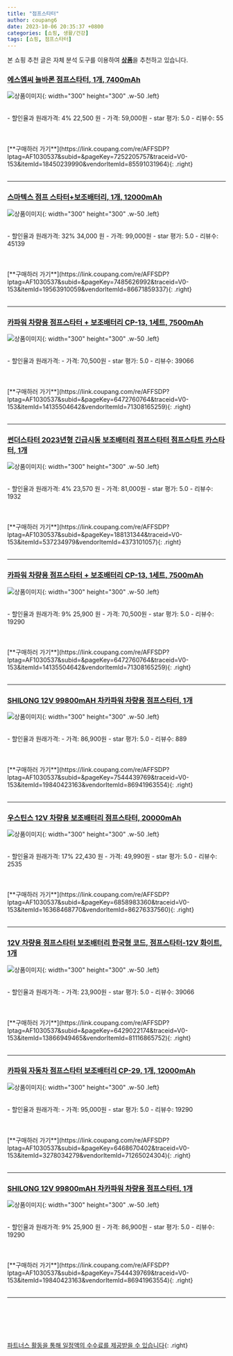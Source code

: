 ```yaml
---
title: "점프스타터"
author: coupang6
date: 2023-10-06 20:35:37 +0800
categories: [쇼핑, 생활/건강]
tags: [쇼핑, 점프스타터]
---
```


본 쇼핑 추천 글은 자체 분석 도구를 이용하여 [**상품**](https://link.coupang.com/a/bao1ui)을 추천하고 있습니다.

### [에스엠씨 늘바론 점프스타터, 1개, 7400mAh](https://link.coupang.com/re/AFFSDP?lptag=AF1030537&subid=&pageKey=7252205757&traceid=V0-153&itemId=18450239990&vendorItemId=85591031964)

![상품이미지](https://thumbnail10.coupangcdn.com/thumbnails/remote/230x230ex/image/retail/images/2023/04/07/17/7/b93c084d-cf5d-4555-8d56-30cb7a18bb77.jpg){: width="300" height="300" .w-50 .left}


<br>
- 할인율과 원래가격: 4%  22,500   원
- 가격: 59,000원
- star 평가: 5.0
- 리뷰수: 55
<br>
<br>
<br>
<br>
[**구매하러 가기**](https://link.coupang.com/re/AFFSDP?lptag=AF1030537&subid=&pageKey=7252205757&traceid=V0-153&itemId=18450239990&vendorItemId=85591031964){: .right}
<br>
<br>

---

### [스마텍스 점프 스타터+보조배터리, 1개, 12000mAh](https://link.coupang.com/re/AFFSDP?lptag=AF1030537&subid=&pageKey=7485626992&traceid=V0-153&itemId=19563910059&vendorItemId=86671859337)

![상품이미지](https://thumbnail9.coupangcdn.com/thumbnails/remote/230x230ex/image/retail/images/5818141684041452-3c4b95bb-31df-42dd-9391-1f26c8b58681.jpg){: width="300" height="300" .w-50 .left}


<br>
- 할인율과 원래가격: 32%  34,000   원
- 가격: 99,000원
- star 평가: 5.0
- 리뷰수: 45139
<br>
<br>
<br>
<br>
[**구매하러 가기**](https://link.coupang.com/re/AFFSDP?lptag=AF1030537&subid=&pageKey=7485626992&traceid=V0-153&itemId=19563910059&vendorItemId=86671859337){: .right}
<br>
<br>

---

### [카파워 차량용 점프스타터 + 보조배터리 CP-13, 1세트, 7500mAh](https://link.coupang.com/re/AFFSDP?lptag=AF1030537&subid=&pageKey=6472760764&traceid=V0-153&itemId=14135504642&vendorItemId=71308165259)

![상품이미지](https://thumbnail8.coupangcdn.com/thumbnails/remote/230x230ex/image/retail/images/4932364710722069-2c2bfce5-a0fc-4e17-bdc5-9342547ee214.jpg){: width="300" height="300" .w-50 .left}


<br>
- 할인율과 원래가격: 
- 가격: 70,500원
- star 평가: 5.0
- 리뷰수: 39066
<br>
<br>
<br>
<br>
[**구매하러 가기**](https://link.coupang.com/re/AFFSDP?lptag=AF1030537&subid=&pageKey=6472760764&traceid=V0-153&itemId=14135504642&vendorItemId=71308165259){: .right}
<br>
<br>

---

### [썬더스타터 2023년형 긴급시동 보조배터리 점프스타터 점프스타트 카스타터, 1개](https://link.coupang.com/re/AFFSDP?lptag=AF1030537&subid=&pageKey=188131344&traceid=V0-153&itemId=537234979&vendorItemId=4373101057)

![상품이미지](https://thumbnail8.coupangcdn.com/thumbnails/remote/230x230ex/image/vendor_inventory/f971/a29b729dc3dda61e1215412950550d8e482d5990cfc7b09e4ef3e1a24cf8.jpg){: width="300" height="300" .w-50 .left}


<br>
- 할인율과 원래가격: 4%  23,570   원
- 가격: 81,000원
- star 평가: 5.0
- 리뷰수: 1932
<br>
<br>
<br>
<br>
[**구매하러 가기**](https://link.coupang.com/re/AFFSDP?lptag=AF1030537&subid=&pageKey=188131344&traceid=V0-153&itemId=537234979&vendorItemId=4373101057){: .right}
<br>
<br>

---

### [카파워 차량용 점프스타터 + 보조배터리 CP-13, 1세트, 7500mAh](https://link.coupang.com/re/AFFSDP?lptag=AF1030537&subid=&pageKey=6472760764&traceid=V0-153&itemId=14135504642&vendorItemId=71308165259)

![상품이미지](https://thumbnail8.coupangcdn.com/thumbnails/remote/230x230ex/image/retail/images/4932364710722069-2c2bfce5-a0fc-4e17-bdc5-9342547ee214.jpg){: width="300" height="300" .w-50 .left}


<br>
- 할인율과 원래가격: 9%  25,900   원
- 가격: 70,500원
- star 평가: 5.0
- 리뷰수: 19290
<br>
<br>
<br>
<br>
[**구매하러 가기**](https://link.coupang.com/re/AFFSDP?lptag=AF1030537&subid=&pageKey=6472760764&traceid=V0-153&itemId=14135504642&vendorItemId=71308165259){: .right}
<br>
<br>

---

### [SHILONG 12V 99800mAH 차카파워 차량용 점프스타터, 1개](https://link.coupang.com/re/AFFSDP?lptag=AF1030537&subid=&pageKey=7544439769&traceid=V0-153&itemId=19840423163&vendorItemId=86941963554)

![상품이미지](https://thumbnail9.coupangcdn.com/thumbnails/remote/230x230ex/image/vendor_inventory/9847/59473fed7d97d0fd7920cfb53e59a53fc35b5cb90161d8a96c77e0ad2ee4.jpg){: width="300" height="300" .w-50 .left}


<br>
- 할인율과 원래가격: 
- 가격: 86,900원
- star 평가: 5.0
- 리뷰수: 889
<br>
<br>
<br>
<br>
[**구매하러 가기**](https://link.coupang.com/re/AFFSDP?lptag=AF1030537&subid=&pageKey=7544439769&traceid=V0-153&itemId=19840423163&vendorItemId=86941963554){: .right}
<br>
<br>

---

### [우스틴스 12V 차량용 보조배터리 점프스타터, 20000mAh](https://link.coupang.com/re/AFFSDP?lptag=AF1030537&subid=&pageKey=6858983360&traceid=V0-153&itemId=16368468770&vendorItemId=86276337560)

![상품이미지](https://thumbnail8.coupangcdn.com/thumbnails/remote/230x230ex/image/vendor_inventory/3f1c/5df9a8ebccd6e0631717a75c11f03b316db9b08cc0d0333c903145fe6a69.png){: width="300" height="300" .w-50 .left}


<br>
- 할인율과 원래가격: 17%  22,430   원
- 가격: 49,990원
- star 평가: 5.0
- 리뷰수: 2535
<br>
<br>
<br>
<br>
[**구매하러 가기**](https://link.coupang.com/re/AFFSDP?lptag=AF1030537&subid=&pageKey=6858983360&traceid=V0-153&itemId=16368468770&vendorItemId=86276337560){: .right}
<br>
<br>

---

### [12V 차량용 점프스타터 보조배터리 한국형 코드, 점프스타터-12V 화이트, 1개](https://link.coupang.com/re/AFFSDP?lptag=AF1030537&subid=&pageKey=6429022174&traceid=V0-153&itemId=13866949465&vendorItemId=81116865752)

![상품이미지](https://thumbnail6.coupangcdn.com/thumbnails/remote/230x230ex/image/vendor_inventory/080e/a0e4ebd98d472ce8cb4929cd73bd9b93bd9c9ae30203f9c2a0e2b388ff67.jpg){: width="300" height="300" .w-50 .left}


<br>
- 할인율과 원래가격: 
- 가격: 23,900원
- star 평가: 5.0
- 리뷰수: 39066
<br>
<br>
<br>
<br>
[**구매하러 가기**](https://link.coupang.com/re/AFFSDP?lptag=AF1030537&subid=&pageKey=6429022174&traceid=V0-153&itemId=13866949465&vendorItemId=81116865752){: .right}
<br>
<br>

---

### [카파워 자동차 점프스타터 보조배터리 CP-29, 1개, 12000mAh](https://link.coupang.com/re/AFFSDP?lptag=AF1030537&subid=&pageKey=6468670402&traceid=V0-153&itemId=3278034279&vendorItemId=71265024304)

![상품이미지](https://thumbnail8.coupangcdn.com/thumbnails/remote/230x230ex/image/retail/images/4442714302882373-da704ee7-a77f-48e1-9cad-b8eda0830ea7.jpg){: width="300" height="300" .w-50 .left}


<br>
- 할인율과 원래가격: 
- 가격: 95,000원
- star 평가: 5.0
- 리뷰수: 19290
<br>
<br>
<br>
<br>
[**구매하러 가기**](https://link.coupang.com/re/AFFSDP?lptag=AF1030537&subid=&pageKey=6468670402&traceid=V0-153&itemId=3278034279&vendorItemId=71265024304){: .right}
<br>
<br>

---

### [SHILONG 12V 99800mAH 차카파워 차량용 점프스타터, 1개](https://link.coupang.com/re/AFFSDP?lptag=AF1030537&subid=&pageKey=7544439769&traceid=V0-153&itemId=19840423163&vendorItemId=86941963554)

![상품이미지](https://thumbnail9.coupangcdn.com/thumbnails/remote/230x230ex/image/vendor_inventory/9847/59473fed7d97d0fd7920cfb53e59a53fc35b5cb90161d8a96c77e0ad2ee4.jpg){: width="300" height="300" .w-50 .left}


<br>
- 할인율과 원래가격: 9%  25,900   원
- 가격: 86,900원
- star 평가: 5.0
- 리뷰수: 19290
<br>
<br>
<br>
<br>
[**구매하러 가기**](https://link.coupang.com/re/AFFSDP?lptag=AF1030537&subid=&pageKey=7544439769&traceid=V0-153&itemId=19840423163&vendorItemId=86941963554){: .right}
<br>
<br>

---
<br><br><br><br><br> [파트너스 활동을 통해 일정액의 수수료를 제공받을 수 있습니다](https://link.coupang.com/a/bao1ui){: .right}
